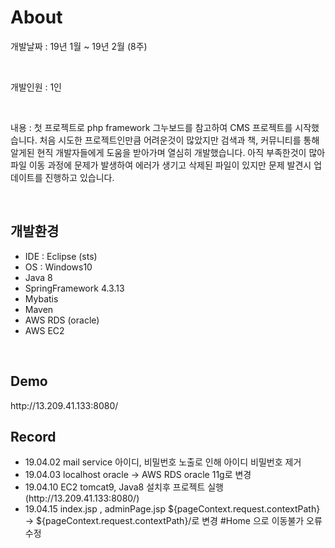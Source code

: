 <h1>About</h1>
<p> 개발날짜 : 19년 1월 ~ 19년 2월 (8주)</p><br>
<p> 개발인원 : 1인</p><br>
<p> 내용 : 첫 프로젝트로 php framework 그누보드를 참고하여 CMS 프로젝트를 시작했습니다. 처음 시도한 프로젝트인만큼 어려운것이 많았지만 검색과 책, 커뮤니티를 통해 알게된 현직 개발자들에게 도움을 받아가며 열심히 개발했습니다. 아직 부족한것이 많아 파일 이동 과정에 문제가 발생하여 에러가 생기고 삭제된 파일이 있지만 문제 발견시 업데이트를 진행하고 있습니다. </p>
<br>
<h2>개발환경</h2>
<ul>
  <li> IDE : Eclipse (sts)</li>
  <li> OS : Windows10
  <li> Java 8</li>
  <li> SpringFramework 4.3.13</li>
  <li> Mybatis</li>
  <li> Maven</li>
  <li> AWS RDS (oracle)</li>
  <li> AWS EC2 </li>
</ul>
<br>
<h2>Demo</h2>
<p>http://13.209.41.133:8080/</p>
<h2>Record</h2>
<ul>
<li>19.04.02 mail service 아이디, 비밀번호 노출로 인해 아이디 비밀번호 제거</li>
<li>19.04.03 localhost oracle -> AWS RDS oracle 11g로 변경</li>
<li>19.04.10 EC2 tomcat9, Java8 설치후 프로젝트 실행 (http://13.209.41.133:8080/)</li>
<li>19.04.15 index.jsp , adminPage.jsp ${pageContext.request.contextPath} -> ${pageContext.request.contextPath}/로 변경 #Home 으로 이동불가 오류 수정</li>
</ul>
